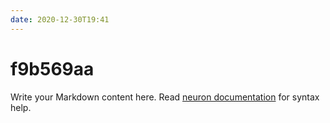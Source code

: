 ```yaml
---
date: 2020-12-30T19:41
---
```


# f9b569aa

Write your Markdown content here. Read [neuron documentation](https://neuron.zettel.page/2011404.html) for syntax help.

